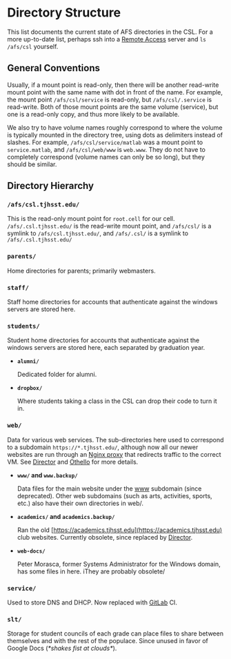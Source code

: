 # Directory Structure

This list documents the current state of AFS directories in the CSL. For a more up-to-date list, perhaps ssh into a [Remote Access](../../services/remote-access/) server and `ls /afs/csl` yourself.

## General Conventions

Usually, if a mount point is read-only, then there will be another read-write mount point with the same name with dot in front of the name. For example, the mount point `/afs/csl/service` is read-only, but `/afs/csl/.service` is read-write. Both of those mount points are the same volume (service), but one is a read-only copy, and thus more likely to be available.

We also try to have volume names roughly correspond to where the volume is typically mounted in the directory tree, using dots as delimiters instead of slashes. For example, `/afs/csl/service/matlab` was a mount point to `service.matlab`, and `/afs/csl/web/www` is `web.www`. They do not have to completely correspond (volume names can only be so long), but they should be similar.

## Directory Hierarchy

### `/afs/csl.tjhsst.edu/`

This is the read-only mount point for `root.cell` for our cell. `/afs/.csl.tjhsst.edu/` is the read-write mount point, and `/afs/csl/` is a symlink to `/afs/csl.tjhsst.edu/`, and `/afs/.csl/` is a symlink to `/afs/.csl.tjhsst.edu/`

### `parents/`

Home directories for parents; primarily webmasters.

### `staff/`

Staff home directories for accounts that authenticate against the windows servers are stored here.

### `students/`

Student home directories for accounts that authenticate against the windows servers are stored here, each separated by graduation year.

*   **`alumni/`**

    Dedicated folder for alumni.
*   **`dropbox/`**

    Where students taking a class in the CSL can drop their code to turn it in.

### `web/`

Data for various web services. The sub-directories here used to correspond to a subdomain `https://*.tjhsst.edu/`, although now all our newer websites are run through an [Nginx proxy](../../technologies/web/nginx.md) that redirects traffic to the correct VM. See [Director](../../services/director/) and [Othello](https://github.com/tjcsl/gitbook/tree/2135dd3e92566902bdf01c6d78e6adcad504ade8/services/othello/README.md) for more details.

*   **`www/` and `www.backup/`**

    Data files for the main website under the [www](https://github.com/tjcsl/gitbook/tree/2135dd3e92566902bdf01c6d78e6adcad504ade8/services/web/README.md) subdomain (since deprecated). Other web subdomains (such as arts, activities, sports, etc.) also have their own directories in web/.
*   **`academics/` and `academics.backup/`**

    Ran the old [https://academics.tjhsst.edu](https://academics.tjhsst.edu) club websites. Currently obsolete, since replaced by [Director](../../services/director/).
*   **`web-docs/`**

    Peter Morasca, former Systems Administrator for the Windows domain, has some files in here. iThey are probably obsolete/

### `service/`

Used to store DNS and DHCP.  Now replaced with [GitLab](../../technologies/tools/gitlab/) CI.

### `slt/`

Storage for student councils of each grade can place files to share between themselves and with the rest of the populace. Since unused in favor of Google Docs (_\*shakes fist at clouds\*_).
